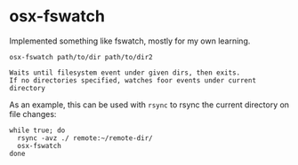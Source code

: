 # osx-fswatch

Implemented something like fswatch, mostly for my own learning.

```
osx-fswatch path/to/dir path/to/dir2

Waits until filesystem event under given dirs, then exits.
If no directories specified, watches foor events under current directory
```

As an example, this can be used with `rsync` to rsync the current directory on file changes:

```
while true; do
  rsync -avz ./ remote:~/remote-dir/
  osx-fswatch
done
```
